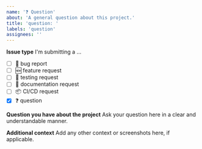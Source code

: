 ```yaml
---
name: '❓ Question'
about: 'A general question about this project.'
title: 'question: '
labels: 'question'
assignees: ''
---
```


**Issue type**
I'm submitting a ...

- [ ] 🐛 bug report
- [ ] 🆕 feature request
- [ ] 🧪 testing request
- [ ] 📄 documentation request
- [ ] 📦 CI/CD request
- [x] ❓ question

**Question you have about the project**
Ask your question here in a clear and understandable manner.

**Additional context**
Add any other context or screenshots here, if applicable.
